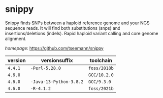 # snippy

Snippy finds SNPs between a haploid reference genome and your NGS sequence  reads. It will find both substitutions (snps) and insertions/deletions (indels). Rapid haploid variant calling and core genome alignment.

*homepage*: <https://github.com/tseemann/snippy>

version | versionsuffix | toolchain
--------|---------------|----------
``4.4.1`` | ``-Perl-5.28.0`` | ``foss/2018b``
``4.6.0`` |  | ``GCC/10.2.0``
``4.6.0`` | ``-Java-13-Python-3.8.2`` | ``GCC/9.3.0``
``4.6.0`` | ``-R-4.1.2`` | ``foss/2021b``
